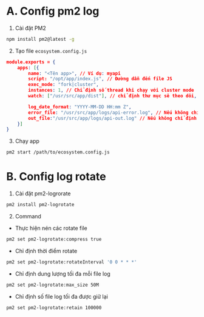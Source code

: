 # A. Config pm2 log
1. Cài đặt PM2
``` bash 
npm install pm2@latest -g
```

2. Tạo file `ecosystem.config.js`
```json
module.exports = {
    apps: [{
        name: "<Tên app>", // Ví dụ: myapi
        script: "/opt/app/index.js", // Đường dẫn đến file JS
        exec_mode: "fork|cluster",
        instances: 1, // Chỉ định số thread khi chạy với cluster mode
        watch: ["/usr/src/app/dist"], // chỉ định thư mục sẽ theo dõi, khi thư mục có thay đổi thì app sẽ tự restart.

        log_date_format: "YYYY-MM-DD HH:mm Z",
        error_file: "/usr/src/app/logs/api-error.log", // Nếu không chỉ định thì log sẽ nằm trong thư mục $HOME/.pm2/logs/
        out_file:"/usr/src/app/logs/api-out.log" // Nếu không chỉ định thì log sẽ nằm trong thư mục $HOME/.pm2/logs/
    }]
}
```

3. Chạy app
``` bash
pm2 start /path/to/ecosystem.config.js
```

# B. Config log rotate
1. Cài đặt pm2-logrorate
``` bash
pm2 install pm2-logrotate
```

2. Command
- Thực hiện nén các rotate file 
``` bash
pm2 set pm2-logrotate:compress true
```

- Chỉ định thời điểm rotate
``` bash
pm2 set pm2-logrotate:rotateInterval '0 0 * * *'
```

- Chỉ định dung lượng tối đa mỗi file log
``` bash
pm2 set pm2-logrotate:max_size 50M
```

- Chỉ định số file log tối đa được giữ lại
``` bash
pm2 set pm2-logrotate:retain 100000
```